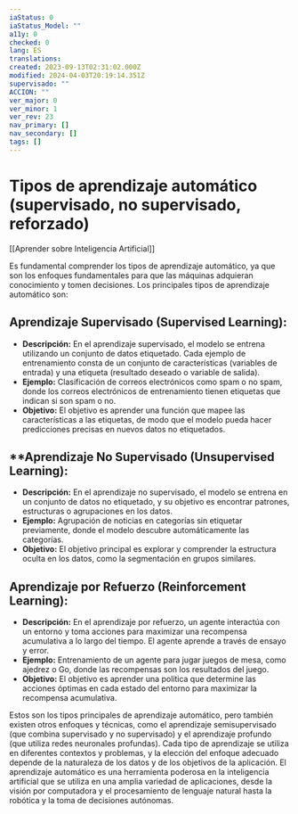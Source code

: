 ```yaml
---
iaStatus: 0
iaStatus_Model: ""
a11y: 0
checked: 0
lang: ES
translations: 
created: 2023-09-13T02:31:02.000Z
modified: 2024-04-03T20:19:14.351Z
supervisado: ""
ACCION: ""
ver_major: 0
ver_minor: 1
ver_rev: 23
nav_primary: []
nav_secondary: []
tags: []
---
```

# Tipos de aprendizaje automático (supervisado, no supervisado, reforzado)

[[Aprender sobre Inteligencia Artificial]]

Es fundamental comprender los tipos de aprendizaje automático, ya que son los enfoques fundamentales para que las máquinas adquieran conocimiento y tomen decisiones. Los principales tipos de aprendizaje automático son:

## Aprendizaje Supervisado (Supervised Learning):

- **Descripción:** En el aprendizaje supervisado, el modelo se entrena utilizando un conjunto de datos etiquetado. Cada ejemplo de entrenamiento consta de un conjunto de características (variables de entrada) y una etiqueta (resultado deseado o variable de salida).
- **Ejemplo:** Clasificación de correos electrónicos como spam o no spam, donde los correos electrónicos de entrenamiento tienen etiquetas que indican si son spam o no.
- **Objetivo:** El objetivo es aprender una función que mapee las características a las etiquetas, de modo que el modelo pueda hacer predicciones precisas en nuevos datos no etiquetados.

## **Aprendizaje No Supervisado (Unsupervised Learning):

- **Descripción:** En el aprendizaje no supervisado, el modelo se entrena en un conjunto de datos no etiquetado, y su objetivo es encontrar patrones, estructuras o agrupaciones en los datos.
- **Ejemplo:** Agrupación de noticias en categorías sin etiquetar previamente, donde el modelo descubre automáticamente las categorías.
- **Objetivo:** El objetivo principal es explorar y comprender la estructura oculta en los datos, como la segmentación en grupos similares.

## Aprendizaje por Refuerzo (Reinforcement Learning):
    
- **Descripción:** En el aprendizaje por refuerzo, un agente interactúa con un entorno y toma acciones para maximizar una recompensa acumulativa a lo largo del tiempo. El agente aprende a través de ensayo y error.
- **Ejemplo:** Entrenamiento de un agente para jugar juegos de mesa, como ajedrez o Go, donde las recompensas son los resultados del juego.
- **Objetivo:** El objetivo es aprender una política que determine las acciones óptimas en cada estado del entorno para maximizar la recompensa acumulativa.

Estos son los tipos principales de aprendizaje automático, pero también existen otros enfoques y técnicas, como el aprendizaje semisupervisado (que combina supervisado y no supervisado) y el aprendizaje profundo (que utiliza redes neuronales profundas). Cada tipo de aprendizaje se utiliza en diferentes contextos y problemas, y la elección del enfoque adecuado depende de la naturaleza de los datos y de los objetivos de la aplicación. El aprendizaje automático es una herramienta poderosa en la inteligencia artificial que se utiliza en una amplia variedad de aplicaciones, desde la visión por computadora y el procesamiento de lenguaje natural hasta la robótica y la toma de decisiones autónomas.